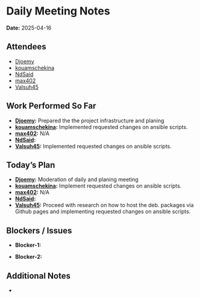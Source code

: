 # 
# # 
# Daily Meeting Notes

**Date:** 2025-04-16

## Attendees
- [Djoemy](https://github.com/Djoemy)
- [kouamschekina](https://github.com/kouamschekina)
- [NdSaid](https://github.com/NdSaid)
- [max402](https://github.com/max402)
- [Valsuh45](https://github.com/Valsuh45)

## Work Performed So Far
- **[Djoemy](https://github.com/Djoemy):** Prepared the the project infrastructure and planing
- **[kouamschekina](https://github.com/kouamschekina):** Implemented requested changes on ansible scripts.
- **[max402](https://github.com/max402):** N/A 
- **[NdSaid](https://github.com/NdSaid):** 
- **[Valsuh45](https://github.com/Valsuh45):** Implemented requested changes on ansible scripts.

## Today’s Plan
- **[Djoemy](https://github.com/Djoemy):** Moderation of daily and planing meeting
- **[kouamschekina](https://github.com/kouamschekina):** Implement requested changes on ansible scripts.
- **[max402](https://github.com/max402):** N/A
- **[NdSaid](https://github.com/NdSaid):** 
- **[Valsuh45](https://github.com/Valsuh45):** Proceed with research on how to host the deb. packages via Github pages and implementing requested changes on ansible scripts.

## Blockers / Issues
- **Blocker-1:** 

- **Blocker-2:** 

## Additional Notes
- 
